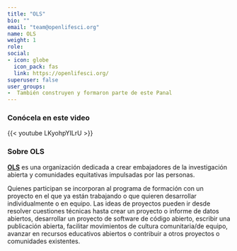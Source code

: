 ```yaml
---
title: "OLS"
bio: ""
email: "team@openlifesci.org"
name: OLS
weight: 1
role: 
social:
- icon: globe
  icon_pack: fas
  link: https://openlifesci.org/
superuser: false
user_groups:
-  También construyen y formaron parte de este Panal
---
```


### Conócela en este video

{{< youtube LKyohpYILrU >}} 

### Sobre OLS

**[OLS](https://openlifesci.org/)** es una organización dedicada a crear embajadores de la investigación abierta y comunidades equitativas impulsadas por las personas. 

Quienes participan se incorporan al programa de formación con un proyecto en el que ya están trabajando o que quieren desarrollar individualmente o en equipo. Las ideas de proyectos pueden ir desde resolver cuestiones técnicas hasta crear un proyecto o informe de datos abiertos, desarrollar un proyecto de software de código abierto, escribir una publicación abierta, facilitar movimientos de cultura comunitaria/de equipo, avanzar en recursos educativos abiertos o contribuir a otros proyectos o comunidades existentes.


